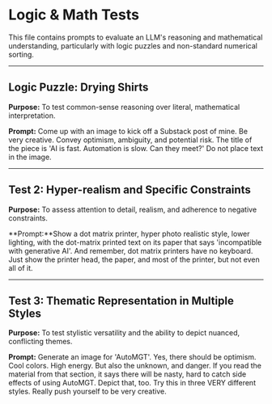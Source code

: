 # Logic & Math Tests

This file contains prompts to evaluate an LLM's reasoning and mathematical understanding, particularly with logic puzzles and non-standard numerical sorting.

---

## Logic Puzzle: Drying Shirts

**Purpose:** To test common-sense reasoning over literal, mathematical interpretation.

**Prompt:**
Come up with an image to kick off a Substack post of mine. Be very creative. Convey optimism, ambiguity, and potential risk. The title of the piece is 'AI is fast. Automation is slow. Can they meet?' Do not place text in the image.

---

## Test 2: Hyper-realism and Specific Constraints

**Purpose:** To assess attention to detail, realism, and adherence to negative constraints.

**Prompt:**Show a dot matrix printer, hyper photo realistic style, lower lighting, with the dot-matrix printed text on its paper that says 'incompatible with generative AI'. And remember, dot matrix printers have no keyboard. Just show the printer head, the paper, and most of the printer, but not even all of it.

---

## Test 3: Thematic Representation in Multiple Styles
**Purpose:** To test stylistic versatility and the ability to depict nuanced, conflicting themes.

**Prompt:** Generate an image for 'AutoMGT'. Yes, there should be optimism. Cool colors. High energy. But also the unknown, and danger. If you read the material from that section, it says there will be nasty, hard to catch side effects of using AutoMGT. Depict that, too. Try this in three VERY different styles. Really push yourself to be very creative.

